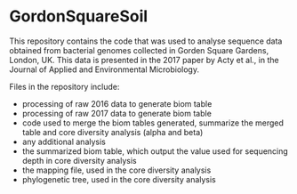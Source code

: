 # GordonSquareSoil

This repository contains the code that was used to analyse sequence data obtained from bacterial genomes collected in Gorden Square Gardens, London, UK. This data is presented in the 2017 paper by Acty et al., in the Journal of Applied and Environmental Microbiology. 

Files in the repository include:
- processing of raw 2016 data to generate biom table
- processing of raw 2017 data to generate biom table
- code used to merge the biom tables generated, summarize the merged table and core diversity analysis (alpha and beta)
- any additional analysis
- the summarized biom table, which output the value used for sequencing depth in core diversity analysis
- the mapping file, used in the core diversity analysis
- phylogenetic tree, used in the core diversity analysis
